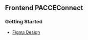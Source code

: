 ## Frontend PACCEConnect

### Getting Started

- [Figma Design](https://www.figma.com/file/bFTWvv9xRM9SUFg005EoUW/PACCEConnect?node-id=0%3A1&t=T7q4xATC7Aag0sP4-1)